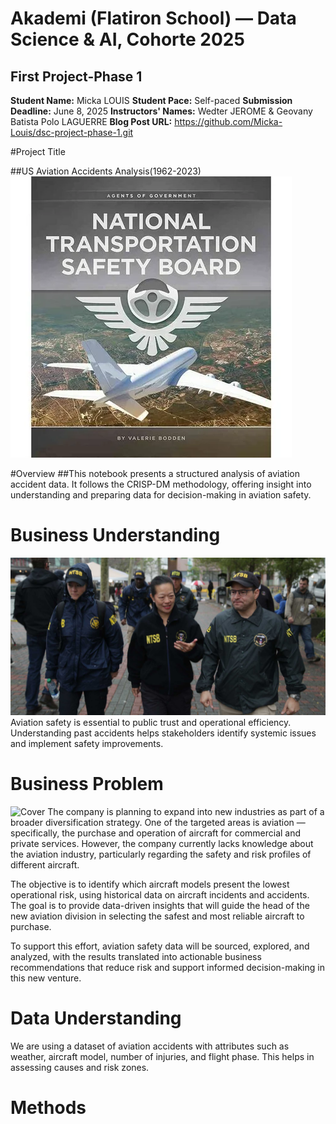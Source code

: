 # Akademi (Flatiron School) — Data Science & AI, Cohorte 2025
## First Project-Phase 1
 **Student Name:** Micka LOUIS
 **Student Pace:** Self-paced
 **Submission Deadline:** June 8, 2025
 **Instructors' Names:** Wedter JEROME & Geovany Batista Polo LAGUERRE
 **Blog Post URL:** https://github.com/Micka-Louis/dsc-project-phase-1.git

 #Project Title
 
##US Aviation Accidents Analysis(1962-2023)
![Cover](images/image1.webp)

#Overview
##This notebook presents a structured analysis of aviation accident data. It follows the CRISP-DM methodology, offering insight into understanding and preparing data for decision-making in aviation safety.

# Business Understanding  
![Business](images/image3.jpg)
Aviation safety is essential to public trust and operational efficiency. Understanding past accidents helps stakeholders identify systemic issues and implement safety improvements.

# Business Problem

![Cover](images/image2.avif)
The company is planning to expand into new industries as part of a broader diversification strategy. One of the targeted areas is aviation — specifically, the purchase and operation of aircraft for commercial and private services. However, the company currently lacks knowledge about the aviation industry, particularly regarding the safety and risk profiles of different aircraft.

The objective is to identify which aircraft models present the lowest operational risk, using historical data on aircraft incidents and accidents. The goal is to provide data-driven insights that will guide the head of the new aviation division in selecting the safest and most reliable aircraft to purchase.

To support this effort, aviation safety data will be sourced, explored, and analyzed, with the results translated into actionable business recommendations that reduce risk and support informed decision-making in this new venture.

# Data Understanding  

We are using a dataset of aviation accidents with attributes such as weather, aircraft model, number of injuries, and flight phase. This helps in assessing causes and risk zones.

# Methods


